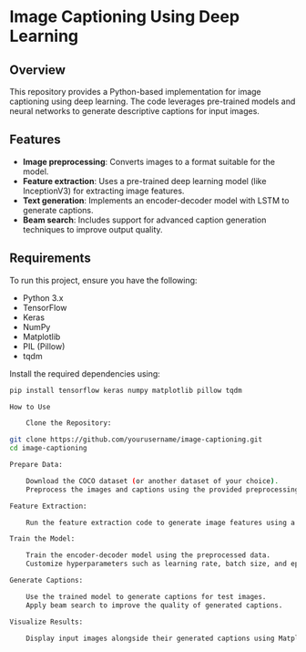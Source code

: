 # Image Captioning Using Deep Learning

## Overview
This repository provides a Python-based implementation for image captioning using deep learning. The code leverages pre-trained models and neural networks to generate descriptive captions for input images.

## Features
- **Image preprocessing**: Converts images to a format suitable for the model.
- **Feature extraction**: Uses a pre-trained deep learning model (like InceptionV3) for extracting image features.
- **Text generation**: Implements an encoder-decoder model with LSTM to generate captions.
- **Beam search**: Includes support for advanced caption generation techniques to improve output quality.

## Requirements
To run this project, ensure you have the following:

- Python 3.x
- TensorFlow
- Keras
- NumPy
- Matplotlib
- PIL (Pillow)
- tqdm

Install the required dependencies using:

```sh
pip install tensorflow keras numpy matplotlib pillow tqdm

How to Use

    Clone the Repository:

git clone https://github.com/yourusername/image-captioning.git
cd image-captioning

Prepare Data:

    Download the COCO dataset (or another dataset of your choice).
    Preprocess the images and captions using the provided preprocessing functions.

Feature Extraction:

    Run the feature extraction code to generate image features using a pre-trained CNN model.

Train the Model:

    Train the encoder-decoder model using the preprocessed data.
    Customize hyperparameters such as learning rate, batch size, and epochs.

Generate Captions:

    Use the trained model to generate captions for test images.
    Apply beam search to improve the quality of generated captions.

Visualize Results:

    Display input images alongside their generated captions using Matplotlib.
